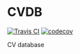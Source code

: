 # CVDB

[![Travis CI](https://travis-ci.org/jarnoln/cvdb.png)](https://travis-ci.org/jarnoln/cvdb)
[![codecov](https://codecov.io/gh/jarnoln/cvdb/branch/master/graph/badge.svg)](https://codecov.io/gh/jarnoln/cvdb)

CV database
